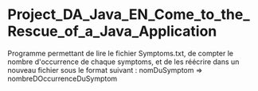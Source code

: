 # Project_DA_Java_EN_Come_to_the_Rescue_of_a_Java_Application

Programme permettant de lire le fichier Symptoms.txt, de compter le nombre d'occurrence de chaque symptoms, et de les réécrire dans un nouveau fichier sous le format suivant : 
       nomDuSymptom => nombreDOccurrenceDuSymptom
